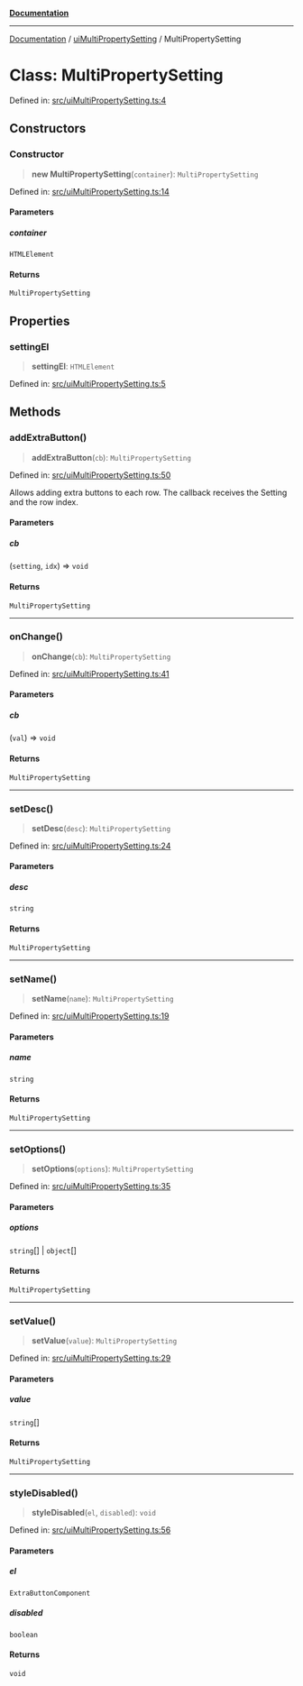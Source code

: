 [**Documentation**](../../README.md)

***

[Documentation](../../README.md) / [uiMultiPropertySetting](../README.md) / MultiPropertySetting

# Class: MultiPropertySetting

Defined in: [src/uiMultiPropertySetting.ts:4](https://github.com/Christian-Me/folder-to-tags-plugin/blob/a733ed2c2245ed051659b6c3e9c71ef47c30835a/src/uiMultiPropertySetting.ts#L4)

## Constructors

### Constructor

> **new MultiPropertySetting**(`container`): `MultiPropertySetting`

Defined in: [src/uiMultiPropertySetting.ts:14](https://github.com/Christian-Me/folder-to-tags-plugin/blob/a733ed2c2245ed051659b6c3e9c71ef47c30835a/src/uiMultiPropertySetting.ts#L14)

#### Parameters

##### container

`HTMLElement`

#### Returns

`MultiPropertySetting`

## Properties

### settingEl

> **settingEl**: `HTMLElement`

Defined in: [src/uiMultiPropertySetting.ts:5](https://github.com/Christian-Me/folder-to-tags-plugin/blob/a733ed2c2245ed051659b6c3e9c71ef47c30835a/src/uiMultiPropertySetting.ts#L5)

## Methods

### addExtraButton()

> **addExtraButton**(`cb`): `MultiPropertySetting`

Defined in: [src/uiMultiPropertySetting.ts:50](https://github.com/Christian-Me/folder-to-tags-plugin/blob/a733ed2c2245ed051659b6c3e9c71ef47c30835a/src/uiMultiPropertySetting.ts#L50)

Allows adding extra buttons to each row.
The callback receives the Setting and the row index.

#### Parameters

##### cb

(`setting`, `idx`) => `void`

#### Returns

`MultiPropertySetting`

***

### onChange()

> **onChange**(`cb`): `MultiPropertySetting`

Defined in: [src/uiMultiPropertySetting.ts:41](https://github.com/Christian-Me/folder-to-tags-plugin/blob/a733ed2c2245ed051659b6c3e9c71ef47c30835a/src/uiMultiPropertySetting.ts#L41)

#### Parameters

##### cb

(`val`) => `void`

#### Returns

`MultiPropertySetting`

***

### setDesc()

> **setDesc**(`desc`): `MultiPropertySetting`

Defined in: [src/uiMultiPropertySetting.ts:24](https://github.com/Christian-Me/folder-to-tags-plugin/blob/a733ed2c2245ed051659b6c3e9c71ef47c30835a/src/uiMultiPropertySetting.ts#L24)

#### Parameters

##### desc

`string`

#### Returns

`MultiPropertySetting`

***

### setName()

> **setName**(`name`): `MultiPropertySetting`

Defined in: [src/uiMultiPropertySetting.ts:19](https://github.com/Christian-Me/folder-to-tags-plugin/blob/a733ed2c2245ed051659b6c3e9c71ef47c30835a/src/uiMultiPropertySetting.ts#L19)

#### Parameters

##### name

`string`

#### Returns

`MultiPropertySetting`

***

### setOptions()

> **setOptions**(`options`): `MultiPropertySetting`

Defined in: [src/uiMultiPropertySetting.ts:35](https://github.com/Christian-Me/folder-to-tags-plugin/blob/a733ed2c2245ed051659b6c3e9c71ef47c30835a/src/uiMultiPropertySetting.ts#L35)

#### Parameters

##### options

`string`[] | `object`[]

#### Returns

`MultiPropertySetting`

***

### setValue()

> **setValue**(`value`): `MultiPropertySetting`

Defined in: [src/uiMultiPropertySetting.ts:29](https://github.com/Christian-Me/folder-to-tags-plugin/blob/a733ed2c2245ed051659b6c3e9c71ef47c30835a/src/uiMultiPropertySetting.ts#L29)

#### Parameters

##### value

`string`[]

#### Returns

`MultiPropertySetting`

***

### styleDisabled()

> **styleDisabled**(`el`, `disabled`): `void`

Defined in: [src/uiMultiPropertySetting.ts:56](https://github.com/Christian-Me/folder-to-tags-plugin/blob/a733ed2c2245ed051659b6c3e9c71ef47c30835a/src/uiMultiPropertySetting.ts#L56)

#### Parameters

##### el

`ExtraButtonComponent`

##### disabled

`boolean`

#### Returns

`void`
